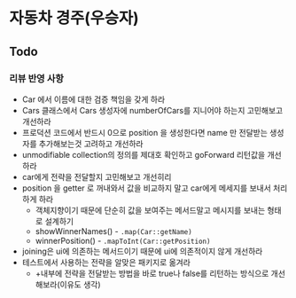 # 자동차 경주(우승자)

## Todo
### 리뷰 반영 사항
- Car 에서 이름에 대한 검증 책임을 갖게 하라
- Cars 클래스에서 Cars 생성자에 numberOfCars를 지니어야 하는지 고민해보고 개선하라
- 프로덕션 코드에서 반드시 0으로 position 을 생성한다면 name 만 전달받는 생성자를 추가해보는것 고려하고 개선하라
- unmodifiable collection의 정의를 제대호 확인하고 goForward 리턴값을 개선하라
- car에게 전략을 전달할지 고민해보고 개선히리
- position 을 getter 로 꺼내와서 값을 비교하지 말고 car에게 메세지를 보내서 처리하게 하라
  - 객체지향이기 때문에 단순히 값을 보여주는 메서드말고 메시지를 보내는 형태로 설계하기
  - showWinnerNames() - `.map(Car::getName)`
  - winnerPosition() - `.mapToInt(Car::getPosition)`
- joining은 ui에 의존하는 메서드이기 때문에 ui에 의존적이지 않게 개선하라
- 테스트에서 사용하는 전략을 알맞은 패키지로 옮겨라
  - +내부에 전략을 전달받는 방법을 바로 true나 false를 리턴하는 방식으로 개선해보라(이유도 생각)

